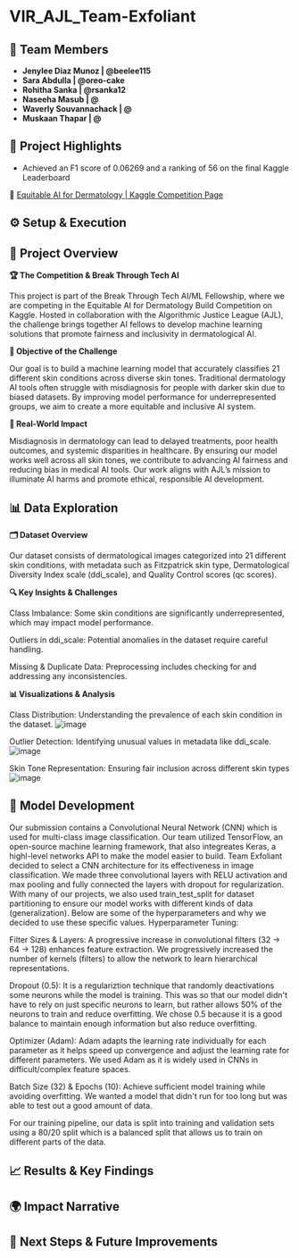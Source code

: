 # VIR_AJL_Team-Exfoliant

## 👥 Team Members
- **Jenylee Diaz Munoz | @beelee115**  
- **Sara Abdulla | @oreo-cake**
- **Rohitha Sanka | @rsanka12**
- **Naseeha Masub | @**
- **Waverly Souvannachack | @**
- **Muskaan Thapar | @**

## 🌟 Project Highlights
* Achieved an F1 score of 0.06269 and a ranking of 56 on the final Kaggle Leaderboard

🔗 [Equitable AI for Dermatology | Kaggle Competition Page](https://www.kaggle.com/competitions/bttai-ajl-2025/overview)

## ⚙️ Setup & Execution

## 📌 Project Overview
**🏆 The Competition & Break Through Tech AI**

This project is part of the Break Through Tech AI/ML Fellowship, where we are competing in the Equitable AI for Dermatology Build Competition on Kaggle. Hosted in collaboration with the Algorithmic Justice League (AJL), the challenge brings together AI fellows to develop machine learning solutions that promote fairness and inclusivity in dermatological AI.

**🎯 Objective of the Challenge**

Our goal is to build a machine learning model that accurately classifies 21 different skin conditions across diverse skin tones. Traditional dermatology AI tools often struggle with misdiagnosis for people with darker skin due to biased datasets. By improving model performance for underrepresented groups, we aim to create a more equitable and inclusive AI system.

**🌱 Real-World Impact**

Misdiagnosis in dermatology can lead to delayed treatments, poor health outcomes, and systemic disparities in healthcare. By ensuring our model works well across all skin tones, we contribute to advancing AI fairness and reducing bias in medical AI tools. Our work aligns with AJL’s mission to illuminate AI harms and promote ethical, responsible AI development.

## 📊 Data Exploration

**🗂 Dataset Overview**

Our dataset consists of dermatological images categorized into 21 different skin conditions, with metadata such as Fitzpatrick skin type, Dermatological Diversity Index scale (ddi_scale), and Quality Control scores (qc scores). 

**🔍 Key Insights & Challenges**

Class Imbalance: Some skin conditions are significantly underrepresented, which may impact model performance.

Outliers in ddi_scale: Potential anomalies in the dataset require careful handling.

Missing & Duplicate Data: Preprocessing includes checking for and addressing any inconsistencies.

**📊 Visualizations & Analysis**

Class Distribution: Understanding the prevalence of each skin condition in the dataset.
![image](https://github.com/user-attachments/assets/611c3090-002d-49d7-ba45-76803b351a80)

Outlier Detection: Identifying unusual values in metadata like ddi_scale.
![image](https://github.com/user-attachments/assets/eec3e56e-f970-43da-b96c-23fe695d81f8)

Skin Tone Representation: Ensuring fair inclusion across different skin types
![image](https://github.com/user-attachments/assets/35dd9b12-19a0-4bef-9880-c9ca66f2bcce)

## 🧠 Model Development
Our submission contains a Convolutional Neural Network (CNN) which is used for multi-class image classification. Our team utilized TensorFlow, an open-source machine learning framework, that also integreates Keras, a highl-level networks API to make the model easier to build. Team Exfoliant decided to select a CNN architecture for its effectiveness in image classification. We made three convolutional layers with RELU activation and max pooling and fully connected the layers with dropout for regularization. With many of our projects, we also used train_test_split for dataset partitioning to ensure our model works with different kinds of data (generalization). Below are some of the hyperparameters and why we decided to use these specific values.
Hyperparameter Tuning:

Filter Sizes & Layers: A progressive increase in convolutional filters (32 → 64 → 128) enhances feature extraction. We progressively increased the number of kernels (filters) to allow the network to learn hierarchical representations.

Dropout (0.5): It is a regulariztion technique that randomly deactivations some neurons while the model is training. This was so that our model didn't have to rely on just specific neurons to learn, but rather allows 50% of the neurons to train and reduce overfitting. We chose 0.5 because it is a good balance to maintain enough information but also reduce overfitting.

Optimizer (Adam): Adam adapts the learning rate individually for each parameter as it helps speed up convergence and adjust the learning rate for different parameters. We used Adam as it is widely used in CNNs in difficult/complex feature spaces.

Batch Size (32) & Epochs (10): Achieve sufficient model training while avoiding overfitting. We wanted a model that didn't run for too long but was able to test out a good amount of data.

For our training pipeline, our data is split into training and validation sets using a 80/20 split which is a balanced split that allows us to train on different parts of the data.

## 📈 Results & Key Findings

## 🌍 Impact Narrative

## 🚀 Next Steps & Future Improvements
